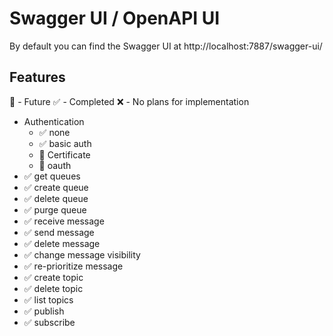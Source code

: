 
# Swagger UI / OpenAPI UI

By default you can find the Swagger UI at http://localhost:7887/swagger-ui/

## Features

:scroll: - Future
:white_check_mark: - Completed
:x: - No plans for implementation

- Authentication
  - :white_check_mark: none
  - :white_check_mark: basic auth
  - :scroll: Certificate
  - :scroll: oauth
- :white_check_mark: get queues
- :white_check_mark: create queue
- :white_check_mark: delete queue
- :white_check_mark: purge queue
- :white_check_mark: receive message
- :white_check_mark: send message
- :white_check_mark: delete message
- :white_check_mark: change message visibility
- :white_check_mark: re-prioritize message
- :white_check_mark: create topic
- :white_check_mark: delete topic
- :white_check_mark: list topics
- :white_check_mark: publish
- :white_check_mark: subscribe
